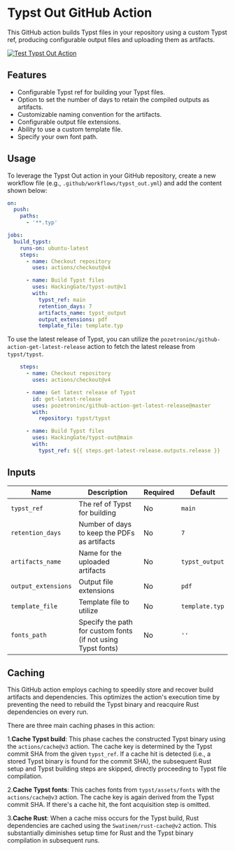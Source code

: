 # Typst Out GitHub Action

This GitHub action builds Typst files in your repository using a custom Typst ref, producing configurable output files and uploading them as artifacts.

[![Test Typst Out Action](https://github.com/HackingGate/typst-out/actions/workflows/test_typst_out_action.yml/badge.svg)](https://github.com/HackingGate/typst-out/actions/workflows/test_typst_out_action.yml)

## Features

- Configurable Typst ref for building your Typst files.
- Option to set the number of days to retain the compiled outputs as artifacts.
- Customizable naming convention for the artifacts.
- Configurable output file extensions.
- Ability to use a custom template file.
- Specify your own font path.

## Usage

To leverage the Typst Out action in your GitHub repository, create a new workflow file (e.g., `.github/workflows/typst_out.yml`) and add the content shown below:

```yaml
on:
  push:
    paths:
      - '**.typ'

jobs:
  build_typst:
    runs-on: ubuntu-latest
    steps:
      - name: Checkout repository
        uses: actions/checkout@v4

      - name: Build Typst files
        uses: HackingGate/typst-out@v1
        with:
          typst_ref: main
          retention_days: 7
          artifacts_name: typst_output
          output_extensions: pdf
          template_file: template.typ
```

To use the latest release of Typst, you can utilize the `pozetroninc/github-action-get-latest-release` action to fetch the latest release from `typst/typst`.

```yaml
    steps:
      - name: Checkout repository
        uses: actions/checkout@v4

      - name: Get latest release of Typst
        id: get-latest-release
        uses: pozetroninc/github-action-get-latest-release@master
        with:
          repository: typst/typst

      - name: Build Typst files
        uses: HackingGate/typst-out@main
        with:
          typst_ref: ${{ steps.get-latest-release.outputs.release }}
```

## Inputs

| Name                | Description                                                  | Required | Default        |
| ------------------- | ------------------------------------------------------------ | -------- | -------------- |
| `typst_ref`         | The ref of Typst for building                                | No       | `main`         |
| `retention_days`    | Number of days to keep the PDFs as artifacts                 | No       | `7`            |
| `artifacts_name`    | Name for the uploaded artifacts                              | No       | `typst_output` |
| `output_extensions` | Output file extensions                                       | No       | `pdf`          |
| `template_file`     | Template file to utilize                                     | No       | `template.typ` |
| `fonts_path`        | Specify the path for custom fonts (if not using Typst fonts) | No       | `''`           |

## Caching

This GitHub action employs caching to speedily store and recover build artifacts and dependencies. This optimizes the action's execution time by preventing the need to rebuild the Typst binary and reacquire Rust dependencies on every run.

There are three main caching phases in this action:

1.**Cache Typst build**: This phase caches the constructed Typst binary using the `actions/cache@v3` action. The cache key is determined by the Typst commit SHA from the given `typst_ref`. If a cache hit is detected (i.e., a stored Typst binary is found for the commit SHA), the subsequent Rust setup and Typst building steps are skipped, directly proceeding to Typst file compilation.

2.**Cache Typst fonts**: This caches fonts from `typst/assets/fonts` with the `actions/cache@v3` action. The cache key is again derived from the Typst commit SHA. If there's a cache hit, the font acquisition step is omitted.

3.**Cache Rust**: When a cache miss occurs for the Typst build, Rust dependencies are cached using the `Swatinem/rust-cache@v2` action. This substantially diminishes setup time for Rust and the Typst binary compilation in subsequent runs.
